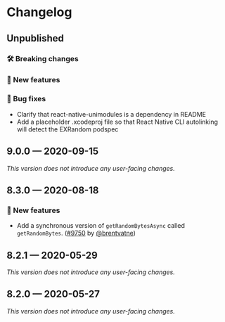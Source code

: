 # Changelog

## Unpublished

### 🛠 Breaking changes

### 🎉 New features

### 🐛 Bug fixes

- Clarify that react-native-unimodules is a dependency in README
- Add a placeholder .xcodeproj file so that React Native CLI autolinking will detect the EXRandom podspec

## 9.0.0 — 2020-09-15

_This version does not introduce any user-facing changes._

## 8.3.0 — 2020-08-18

### 🎉 New features

- Add a synchronous version of `getRandomBytesAsync` called `getRandomBytes`. ([#9750](https://github.com/expo/expo/pull/9750) by [@brentvatne](https://github.com/brentvatne))

## 8.2.1 — 2020-05-29

*This version does not introduce any user-facing changes.*

## 8.2.0 — 2020-05-27

*This version does not introduce any user-facing changes.*
